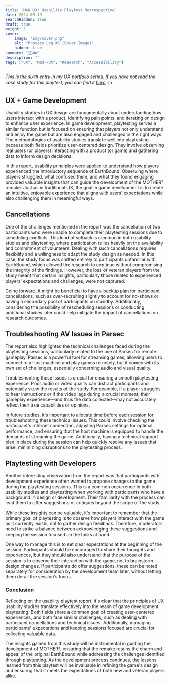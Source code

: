 ```yaml
---
title: "MAD UX: Usability Playtest Retrospective"
date: 2024-08-19
searchHidden: true
draft: true
weight: 5
cover:
    image: "img/cover.png"
    alt: "Process Log #6 (Cover Image)"
    hidden: true
summary: "👨‍🔬🎮️"
description: ""
tags: ["UX", "Mad--UX", "Research", "Accessibility"]
---
```


_This is the sixth entry in my UX portfolio series. If you have not read the case study for this playtest, you can find it [here](../madux-summer/)_ 👈️

## UX + Game Development

Usability studies in UX design are fundamentally about understanding how users interact with a product, identifying pain points, and iterating on design to enhance user experience. In game development, playtesting serves a similar function but is focused on ensuring that players not only understand and enjoy the game but are also engaged and challenged in the right ways. The methodologies of usability studies translate well into playtesting because both fields prioritize user-centered design. They involve observing real users (or players) interacting with a product (or game) and gathering data to inform design decisions.

In this report, usability principles were applied to understand how players experienced the introductory sequence of EarthBound. Observing where players struggled, what confused them, and what they found engaging provided valuable insights that can guide the development of the MOTHER² remake. Just as in traditional UX, the goal in game development is to create an intuitive, enjoyable experience that aligns with users' expectations while also challenging them in meaningful ways.

## Cancellations

One of the challenges mentioned in the report was the cancellation of two participants who were unable to complete their playtesting sessions due to scheduling conflicts. This kind of setback is common in both usability studies and playtesting, where participation relies heavily on the availability and commitment of volunteers. Dealing with such cancellations requires flexibility and a willingness to adapt the study design as needed. In this case, the study focus was shifted entirely to participants unfamiliar with EarthBound, which allowed the research to continue without compromising the integrity of the findings. However, the loss of veteran players from the study meant that certain insights, particularly those related to experienced players' expectations and challenges, were not captured.

Going forward, it might be beneficial to have a backup plan for participant cancellations, such as over-recruiting slightly to account for no-shows or having a secondary pool of participants on standby. Additionally, considering the possibility of rescheduling sessions or conducting additional studies later could help mitigate the impact of cancellations on research outcomes.

## Troubleshooting AV Issues in Parsec

The report also highlighted the technical challenges faced during the playtesting sessions, particularly related to the use of Parsec for remote gameplay. Parsec is a powerful tool for streaming games, allowing users to connect to a host machine and play games remotely, but it comes with its own set of challenges, especially concerning audio and visual quality.

Troubleshooting these issues is crucial for ensuring a smooth playtesting experience. Poor audio or video quality can distract participants and potentially skew the results of the study. For example, if a player struggles to hear instructions or if the video lags during a crucial moment, their gameplay experience—and thus the data collected—may not accurately reflect their true capabilities or opinions.

In future studies, it's important to allocate time before each session for troubleshooting these technical issues. This could involve checking the participant's internet connection, adjusting Parsec settings for optimal performance, and ensuring that the host machine is equipped to handle the demands of streaming the game. Additionally, having a technical support plan in place during the session can help quickly resolve any issues that arise, minimizing disruptions to the playtesting process.

## Playtesting with Developers

Another interesting observation from the report was that participants with development experience often wanted to propose changes to the game during the playtesting sessions. This is a common occurrence in both usability studies and playtesting when working with participants who have a background in design or development. Their familiarity with the process can lead them to offer suggestions or critiques beyond the scope of the study.

While these insights can be valuable, it's important to remember that the primary goal of playtesting is to observe how players interact with the game as it currently exists, not to gather design feedback. Therefore, moderators need to strike a balance between acknowledging these suggestions and keeping the session focused on the tasks at hand.

One way to manage this is to set clear expectations at the beginning of the session. Participants should be encouraged to share their thoughts and experiences, but they should also understand that the purpose of the session is to observe their interaction with the game, not to brainstorm design changes. If participants do offer suggestions, these can be noted separately for consideration by the development team later, without letting them derail the session's focus.

### Conclusion

Reflecting on the usability playtest report, it's clear that the principles of UX usability studies translate effectively into the realm of game development playtesting. Both fields share a common goal of creating user-centered experiences, and both face similar challenges, such as dealing with participant cancellations and technical issues. Additionally, managing participants' expectations and keeping sessions focused are crucial for collecting valuable data.

The insights gained from this study will be instrumental in guiding the development of MOTHER², ensuring that the remake retains the charm and appeal of the original EarthBound while addressing the challenges identified through playtesting. As the development process continues, the lessons learned from this playtest will be invaluable in refining the game's design and ensuring that it meets the expectations of both new and veteran players alike.
